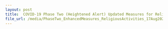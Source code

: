 ```yaml
---
layout: post
title:  COVID-19 Phase Two (Heightened Alert) Updated Measures for Religious Activities updated on 18 August 2021
file_url: /media/PhaseTwo_EnhancedMeasures_ReligiousActivities_17Aug2021_v5.pdf
---
```



